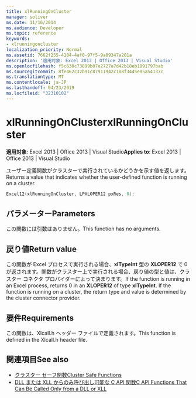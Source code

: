 ```yaml
---
title: xlRunningOnCluster
manager: soliver
ms.date: 11/16/2014
ms.audience: Developer
ms.topic: reference
keywords:
- xlrunningoncluster
localization_priority: Normal
ms.assetid: 7662f255-4184-4af0-97f5-9a89347a201a
description: '適用対象: Excel 2013 | Office 2013 | Visual Studio'
ms.openlocfilehash: f5c630c73899b07e2727a7d42b18eb1891797bab
ms.sourcegitcommit: 8fe462c32b91c87911942c188f3445e85a54137c
ms.translationtype: MT
ms.contentlocale: ja-JP
ms.lasthandoff: 04/23/2019
ms.locfileid: "32310102"
---
```

# <a name="xlrunningoncluster"></a><span data-ttu-id="ceb00-104">xlRunningOnCluster</span><span class="sxs-lookup"><span data-stu-id="ceb00-104">xlRunningOnCluster</span></span>

<span data-ttu-id="ceb00-105">**適用対象**: Excel 2013 | Office 2013 | Visual Studio</span><span class="sxs-lookup"><span data-stu-id="ceb00-105">**Applies to**: Excel 2013 | Office 2013 | Visual Studio</span></span> 
  
<span data-ttu-id="ceb00-106">ユーザー定義関数がクラスターで実行されているかどうかを示す値を返します。</span><span class="sxs-lookup"><span data-stu-id="ceb00-106">Returns a value that indicates whether the user-defined function is running on a cluster.</span></span> 
  
```cpp
Excel12(xlRunningOnCluster, LPXLOPER12 pxRes, 0);
```

## <a name="parameters"></a><span data-ttu-id="ceb00-107">パラメーター</span><span class="sxs-lookup"><span data-stu-id="ceb00-107">Parameters</span></span>

<span data-ttu-id="ceb00-108">この関数には引数はありません。</span><span class="sxs-lookup"><span data-stu-id="ceb00-108">This function has no arguments.</span></span>
  
## <a name="return-value"></a><span data-ttu-id="ceb00-109">戻り値</span><span class="sxs-lookup"><span data-stu-id="ceb00-109">Return value</span></span>

<span data-ttu-id="ceb00-p101">この関数が Excel プロセスで実行される場合、**xlTypeInt** 型の **XLOPER12** で 0 が返されます。関数がクラスター上で実行される場合、戻り値の型と値は、クラスター コネクタ プロバイダーによって決まります。</span><span class="sxs-lookup"><span data-stu-id="ceb00-p101">If the function is running in an Excel process, returns 0 in an **XLOPER12** of type **xlTypeInt**. If the function is running on a cluster, the return type and value is determined by the cluster connector provider.</span></span>
  
## <a name="requirements"></a><span data-ttu-id="ceb00-112">要件</span><span class="sxs-lookup"><span data-stu-id="ceb00-112">Requirements</span></span>

<span data-ttu-id="ceb00-113">この関数は、Xlcall.h ヘッダー ファイルで定義されます。</span><span class="sxs-lookup"><span data-stu-id="ceb00-113">This function is defined in the Xlcall.h header file.</span></span>
  
## <a name="see-also"></a><span data-ttu-id="ceb00-114">関連項目</span><span class="sxs-lookup"><span data-stu-id="ceb00-114">See also</span></span>

- [<span data-ttu-id="ceb00-115">クラスター セーフ関数</span><span class="sxs-lookup"><span data-stu-id="ceb00-115">Cluster Safe Functions</span></span>](cluster-safe-functions.md)
- [<span data-ttu-id="ceb00-116">DLL または XLL からのみ呼び出し可能な C API 関数</span><span class="sxs-lookup"><span data-stu-id="ceb00-116">C API Functions That Can Be Called Only from a DLL or XLL</span></span>](c-api-functions-that-can-be-called-only-from-a-dll-or-xll.md)

